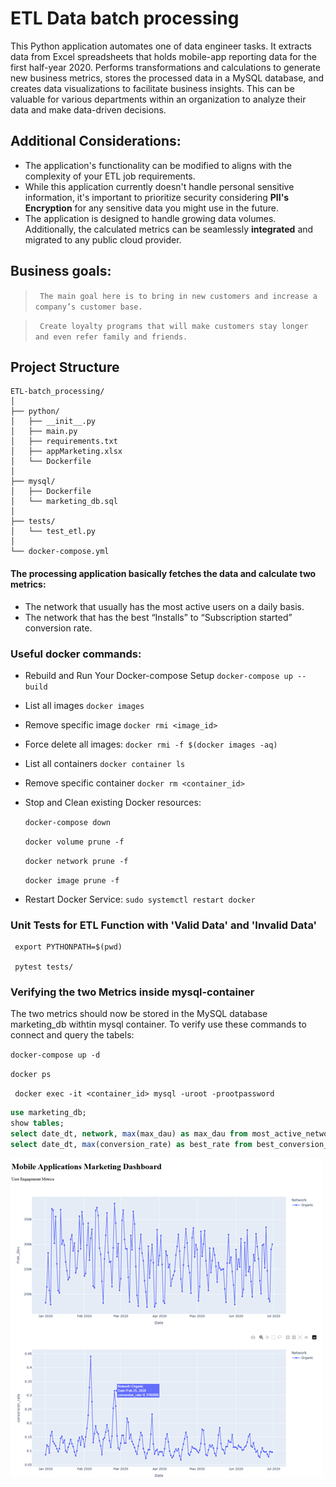 # ETL Data batch processing
 This Python application automates one of data engineer tasks. It extracts data from Excel spreadsheets that holds mobile-app reporting data for the first half-year 2020. 
 Performs transformations and calculations to generate new business metrics, stores the processed data in a MySQL database, and creates data visualizations to facilitate business insights. This can be valuable for various departments within an organization to analyze their data and make data-driven decisions.

## Additional Considerations:
- The application's functionality can be modified to aligns with the complexity of your ETL job requirements.
- While this application currently doesn't handle personal sensitive information, it's important to prioritize security considering **PII's Encryption** for any sensitive data you might use in the future.
- The application is designed to handle growing data volumes. Additionally, the calculated metrics can be seamlessly **integrated** and migrated to any public cloud provider.

## Business goals:

> ` The main goal here is to bring in new customers and increase a company’s customer base.`

> ` Create loyalty programs that will make customers stay longer and even refer family and friends.`


## Project Structure
```
ETL-batch_processing/
│
├── python/
│   ├── __init__.py
│   ├── main.py
│   ├── requirements.txt
│   ├── appMarketing.xlsx
│   └── Dockerfile 
│
├── mysql/
│   ├── Dockerfile
│   └── marketing_db.sql
│
├── tests/
│   └── test_etl.py
│
└── docker-compose.yml
```

#### The processing application basically fetches the data and calculate two metrics:
 
- The network that usually has the most active users on a daily basis.
- The network that has the best “Installs” to “Subscription started” conversion rate.


### Useful docker commands:
- Rebuild and Run Your Docker-compose Setup
` docker-compose up --build `

- List all images
` docker images `

- Remove specific image
` docker rmi <image_id> `

- Force delete all images:
` docker rmi -f $(docker images -aq) `

- List all containers
` docker container ls `

- Remove specific container
` docker rm <container_id> `

- Stop and Clean existing Docker resources:

    ` docker-compose down `

    ` docker volume prune -f `

    ` docker network prune -f `

    ` docker image prune -f `

- Restart Docker Service:
    ` sudo systemctl restart docker `


### Unit Tests for ETL Function with 'Valid Data' and 'Invalid Data'

     export PYTHONPATH=$(pwd)  

     pytest tests/  


### Verifying the two Metrics inside mysql-container
The two metrics should now be stored in the MySQL database marketing_db withtin mysql container. To verify use these commands to connect and query the tabels:

` docker-compose up -d  `

` docker ps `

```  docker exec -it <container_id> mysql -uroot -prootpassword ``` 

```sql
use marketing_db;
show tables;
select date_dt, network, max(max_dau) as max_dau from most_active_networks group by date_dt, network;
select date_dt, max(conversion_rate) as best_rate from best_conversion_network group by date_dt;
```

![charts](Metrics.png)